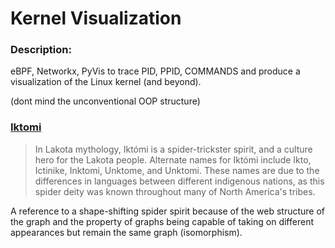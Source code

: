 # Kernel Visualization

### Description:

eBPF, Networkx, PyVis to trace PID, PPID, COMMANDS and produce a visualization of the Linux kernel (and beyond).

(dont mind the unconventional OOP structure)

### [Iktomi](https://en.wikipedia.org/wiki/Iktomi)

> In Lakota mythology, Iktómi is a spider-trickster spirit, and a culture hero for the Lakota people. Alternate names for Iktómi include Ikto, Ictinike, Inktomi, Unktome, and Unktomi. These names are due to the differences in languages between different indigenous nations, as this spider deity was known throughout many of North America's tribes.

A reference to a shape-shifting spider spirit because of the web structure of the graph and the property of graphs being capable of taking on different appearances but remain the same graph (isomorphism).
